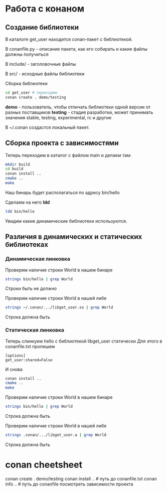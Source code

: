 # Работа с конаном

## Создание библиотеки
В каталоге get_user находится conan-пакет с библиотекой.

В conanfile.py - описание пакета, как его собирать и какие файлы должны получиться

В include/ - заголовочные файлы

В src/ - исходные файлы библиотеки

Сборка библиотеки
```bash
cd get_user # переходим 
conan create . demo/testing
```

**demo** - пользователь, чтобы отличать библиотеки одной версии от разных поставщиков
**testing** - стадия разработки, может принимать значения stable, testing, experimental, rc и другие

В ~/.conan создастся локальный пакет.

## Сборка проекта с зависимостями

Теперь переходим в каталог с файлом main и делаем там:
```bash
mkdir build
cd build
conan install ..
cmake ..
make
```
Наш бинарь будет располагаться по адресу bin/hello

Сделаем на него **ldd**
```bash
ldd bin/hello
```
Увидим какие динамические библиотеки используются.

## Различия в динамических и статических библиотеках

### Динамическая линковка
Проверим наличие строки World в нашем бинаре
```bash
strings bin/hello | grep World
```
Строки быть не должно

Проверим наличие строки World в нашей либе
```bash
strings ~/.conan/.../libget_user.so | grep World
```
Строка должна быть

### Статическая линковка
Теперь слинкуем hello с библиотекой libget_user статически
Для этого в conanfile.txt пропишем
```
[options]
get_user:shared=False
```

И снова
```bash
conan install ..
cmake ..
make
```

Проверим наличие строки World в нашем бинаре
```bash
strings bin/hello | grep World
```
Строка должна быть

Проверим наличие строки World в нашей либе
```bash
strings .conan/.../libget_user.a | grep World
```
Строка должна быть

# conan cheetsheet
conan create . demo/testing
conan install .. # путь до conanfile.txt
conan info .. # путь до conanfile посмотреть зависимости проекта
